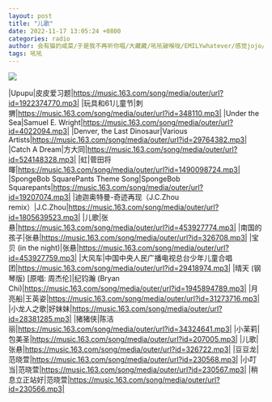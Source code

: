```yaml
---
layout: post
title: "儿歌"
date: 2022-11-17 13:05:24 +0800
categories: radio
author: 会有猫的咸菜/于是我不再听你唱/大藏藏/吼吼破喉咙/EMILYwhatever/感觉jojo/稳如cheems/荒集卷子
tags: 吼吼
---
```

![]({{site.baseurl}}/images/cover_20221117.jpg)

|Upupu|皮皮爱习题|https://music.163.com/song/media/outer/url?id=1922374770.mp3|
|玩具和61儿童节|刺猬|https://music.163.com/song/media/outer/url?id=348110.mp3|
|Under the Sea|Samuel E. Wright|https://music.163.com/song/media/outer/url?id=4022094.mp3|
|Denver, the Last Dinosaur|Various Artists|https://music.163.com/song/media/outer/url?id=29764382.mp3|
|Catch A Dream|方大同|https://music.163.com/song/media/outer/url?id=524148328.mp3|
|虹|菅田将暉|https://music.163.com/song/media/outer/url?id=1490098724.mp3|
|SpongeBob SquarePants Theme Song|SpongeBob Squarepants|https://music.163.com/song/media/outer/url?id=19207074.mp3|
|迪迦奥特曼-奇迹再现（J.C.Zhou remix）|J.C.Zhou|https://music.163.com/song/media/outer/url?id=1805639523.mp3|
|儿歌|张悬|https://music.163.com/song/media/outer/url?id=453927774.mp3|
|南国的孩子|张悬|https://music.163.com/song/media/outer/url?id=326708.mp3|
|宝贝 (in the night)|张悬|https://music.163.com/song/media/outer/url?id=453927759.mp3|
|大风车|中国中央人民广播电视总台少年儿童合唱团|https://music.163.com/song/media/outer/url?id=29418974.mp3|
|晴天 (钢琴版) [原唱: 周杰伦]|纪钧瀚 (Bryan Chi)|https://music.163.com/song/media/outer/url?id=1945894789.mp3|
|月亮船|王英姿|https://music.163.com/song/media/outer/url?id=31273716.mp3|
|小龙人之歌|好妹妹|https://music.163.com/song/media/outer/url?id=28381285.mp3|
|猪猪侠|陈洁丽|https://music.163.com/song/media/outer/url?id=34324641.mp3|
|小茉莉|包美圣|https://music.163.com/song/media/outer/url?id=207005.mp3|
|儿歌|张悬|https://music.163.com/song/media/outer/url?id=326722.mp3|
|豆豆龙|范晓萱|https://music.163.com/song/media/outer/url?id=230568.mp3|
|小叮当|范晓萱|https://music.163.com/song/media/outer/url?id=230567.mp3|
|稍息立正站好|范晓萱|https://music.163.com/song/media/outer/url?id=230566.mp3|

